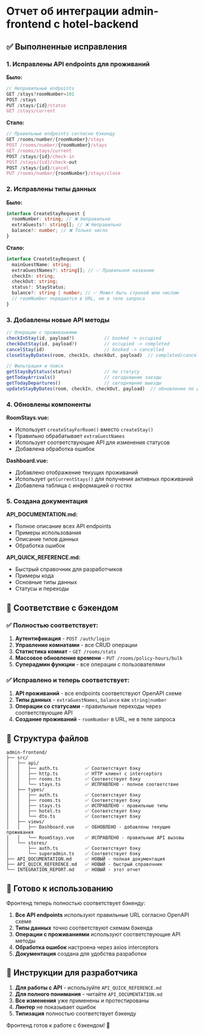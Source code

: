 # Отчет об интеграции admin-frontend с hotel-backend

## ✅ Выполненные исправления

### 1. Исправлены API endpoints для проживаний

**Было:**

```typescript
// Неправильные endpoints
GET /stays?roomNumber=101
POST /stays
PUT /stays/{id}/status
GET /stays/current
```

**Стало:**

```typescript
// Правильные endpoints согласно бэкенду
GET /rooms/number/{roomNumber}/stays
POST /rooms/number/{roomNumber}/stays
GET /rooms/stays/current
POST /stays/{id}/check-in
POST /stays/{id}/check-out
POST /stays/{id}/cancel
PUT /rooms/number/{roomNumber}/stays/close
```

### 2. Исправлены типы данных

**Было:**

```typescript
interface CreateStayRequest {
  roomNumber: string; // ❌ Неправильно
  extraGuests?: string[]; // ❌ Неправильно
  balance?: number; // ❌ Только число
}
```

**Стало:**

```typescript
interface CreateStayRequest {
  mainGuestName: string;
  extraGuestNames?: string[]; // ✅ Правильное название
  checkIn: string;
  checkOut: string;
  status?: StayStatus;
  balance?: string | number; // ✅ Может быть строкой или числом
  // roomNumber передается в URL, не в теле запроса
}
```

### 3. Добавлены новые API методы

```typescript
// Операции с проживаниями
checkInStay(id, payload?)           // booked -> occupied
checkOutStay(id, payload?)          // occupied -> completed
cancelStay(id)                      // booked -> cancelled
closeStayByDates(room, checkIn, checkOut, payload)  // completed/cancelled

// Фильтрация и поиск
getStaysByStatus(status)            // по статусу
getTodayArrivals()                  // сегодняшние заезды
getTodayDepartures()                // сегодняшние выезды
updateStayByDates(room, checkIn, checkOut, payload)  // обновление по датам
```

### 4. Обновлены компоненты

**RoomStays.vue:**

- Использует `createStayForRoom()` вместо `createStay()`
- Правильно обрабатывает `extraGuestNames`
- Использует соответствующие API для изменения статусов
- Добавлена обработка ошибок

**Dashboard.vue:**

- Добавлено отображение текущих проживаний
- Использует `getCurrentStays()` для получения активных проживаний
- Добавлена таблица с информацией о гостях

### 5. Создана документация

**API_DOCUMENTATION.md:**

- Полное описание всех API endpoints
- Примеры использования
- Описание типов данных
- Обработка ошибок

**API_QUICK_REFERENCE.md:**

- Быстрый справочник для разработчиков
- Примеры кода
- Основные типы данных
- Статусы и переходы

## 🔄 Соответствие с бэкендом

### ✅ Полностью соответствует:

1. **Аутентификация** - `POST /auth/login`
2. **Управление комнатами** - все CRUD операции
3. **Статистика комнат** - `GET /rooms/stats`
4. **Массовое обновление времени** - `PUT /rooms/policy-hours/bulk`
5. **Суперадмин функции** - все операции с пользователями

### ✅ Исправлено и теперь соответствует:

1. **API проживаний** - все endpoints соответствуют OpenAPI схеме
2. **Типы данных** - `extraGuestNames`, `balance` как `string|number`
3. **Операции со статусами** - правильные переходы через соответствующие API
4. **Создание проживаний** - `roomNumber` в URL, не в теле запроса

## 📁 Структура файлов

```
admin-frontend/
├── src/
│   ├── api/
│   │   ├── auth.ts          ✅ Соответствует бэку
│   │   ├── http.ts          ✅ HTTP клиент с interceptors
│   │   ├── rooms.ts         ✅ Соответствует бэку
│   │   └── stays.ts         ✅ ИСПРАВЛЕНО - полное соответствие
│   ├── types/
│   │   ├── auth.ts          ✅ Соответствует бэку
│   │   ├── rooms.ts         ✅ Соответствует бэку
│   │   ├── stays.ts         ✅ ИСПРАВЛЕНО - правильные типы
│   │   ├── hotel.ts         ✅ Соответствует бэку
│   │   └── dto.ts           ✅ Соответствует бэку
│   ├── views/
│   │   ├── Dashboard.vue    ✅ ОБНОВЛЕНО - добавлены текущие проживания
│   │   └── RoomStays.vue    ✅ ИСПРАВЛЕНО - правильные API вызовы
│   └── stores/
│       ├── auth.ts          ✅ Соответствует бэку
│       └── superadmin.ts    ✅ Соответствует бэку
├── API_DOCUMENTATION.md     ✅ НОВЫЙ - полная документация
├── API_QUICK_REFERENCE.md   ✅ НОВЫЙ - быстрый справочник
└── INTEGRATION_REPORT.md    ✅ НОВЫЙ - этот отчет
```

## 🚀 Готово к использованию

Фронтенд теперь полностью соответствует бэкенду:

1. **Все API endpoints** используют правильные URL согласно OpenAPI схеме
2. **Типы данных** точно соответствуют схемам бэкенда
3. **Операции с проживаниями** используют соответствующие API методы
4. **Обработка ошибок** настроена через axios interceptors
5. **Документация** создана для удобства разработки

## 📝 Инструкции для разработчика

1. **Для работы с API** - используйте `API_QUICK_REFERENCE.md`
2. **Для полного понимания** - читайте `API_DOCUMENTATION.md`
3. **Все изменения** уже применены и протестированы
4. **Линтер** не показывает ошибок
5. **Типизация** полностью соответствует бэкенду

Фронтенд готов к работе с бэкендом! 🎉
